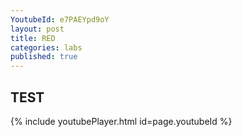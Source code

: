 ```yaml
---
YoutubeId: e7PAEYpd9oY
layout: post
title: RED
categories: labs
published: true
---
```


## TEST

{% include youtubePlayer.html id=page.youtubeId %}


